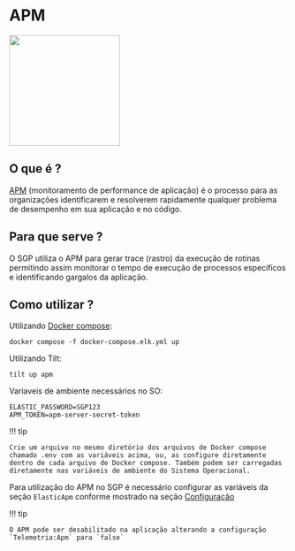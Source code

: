 # APM
<img src="../img/apm.png" width="200" class="center">


## O que é ?

[APM](https://www.elastic.co/pt/what-is/application-performance-monitoring) (monitoramento de performance de aplicação) é o processo para as organizações identificarem e resolverem rapidamente qualquer problema de desempenho em sua aplicação e no código.

## Para que serve ?

O SGP utiliza o APM para gerar trace (rastro) da execução de rotinas permitindo assim monitorar o tempo de execução de processos específicos e identificando gargalos da aplicação. 

## Como utilizar ?

Utilizando [Docker compose](https://github.com/prefeiturasp/SME-NovoSGP/blob/master/docker-compose.elk.yml "docker-compose.elk.yml"): 

```
docker compose -f docker-compose.elk.yml up
```

Utilizando Tilt:

```
tilt up apm
```

Variaveis de ambiente necessários no SO:

```
ELASTIC_PASSWORD=SGP123
APM_TOKEN=apm-server-secret-token
```

!!! tip

    Crie um arquivo no mesmo diretório dos arquivos de Docker compose chamado .env com as variáveis acima, ou, as configure diretamente dentro de cada arquivo de Docker compose. Também podem ser carregadas diretamente nas variáveis de ambiente do Sistema Operacional.

Para utilização do APM no SGP é necessário configurar as variáveis da seção `ElasticApm` conforme mostrado na seção [Configuração](apmsecret.md)

!!! tip

    O APM pode ser desabilitado na aplicação alterando a configuração `Telemetria:Apm` para `false`